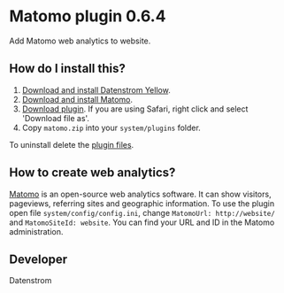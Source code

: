 Matomo plugin 0.6.4
===================
Add Matomo web analytics to website.

## How do I install this?

1. [Download and install Datenstrom Yellow](https://github.com/datenstrom/yellow/).
2. [Download and install Matomo](http://matomo.org/).
3. [Download plugin](https://github.com/datenstrom/yellow-plugins/raw/master/zip/matomo.zip). If you are using Safari, right click and select 'Download file as'.
4. Copy `matomo.zip` into your `system/plugins` folder.

To uninstall delete the [plugin files](update.ini).

## How to create web analytics?

[Matomo](http://matomo.org/) is an open-source web analytics software. It can show visitors, pageviews, referring sites and geographic information. To use the plugin open file `system/config/config.ini`, change `MatomoUrl: http://website/` and `MatomoSiteId: website`. You can find your URL and ID in the Matomo administration.

## Developer

Datenstrom
